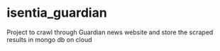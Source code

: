 # isentia_guardian
Project to crawl through Guardian news website and store the scraped results in mongo db on cloud
